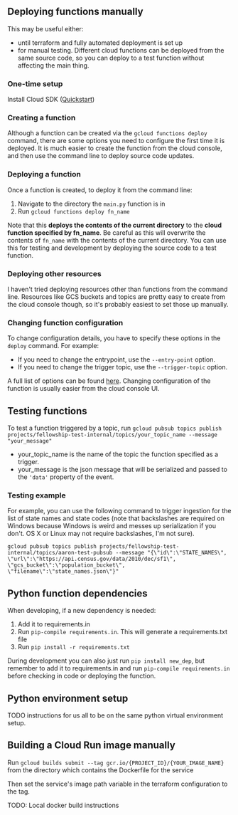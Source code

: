 ## Deploying functions manually
This may be useful either:
- until terraform and fully automated deployment is set up
- for manual testing. Different cloud functions can be deployed from the same source code, so you can deploy to a test function without affecting the main thing.

### One-time setup
Install Cloud SDK ([Quickstart](https://cloud.google.com/sdk/docs/quickstart))

### Creating a function
Although a function can be created via the `gcloud functions deploy` command, there are some options you need to configure the first time it is deployed. It is much easier to create the function from the cloud console, and then use the command line to deploy source code updates.

### Deploying a function
Once a function is created, to deploy it from the command line:
1. Navigate to the directory the `main.py` function is in
2. Run `gcloud functions deploy fn_name`

Note that this **deploys the contents of the current directory** to the **cloud function specified by fn_name**. Be careful as this will overwrite the contents of `fn_name` with the contents of the current directory. You can use this for testing and development by deploying the source code to a test function.

### Deploying other resources
I haven't tried deploying resources other than functions from the command line. Resources like GCS buckets and topics are pretty easy to create from the cloud console though, so it's probably easiest to set those up manually.

### Changing function configuration
To change configuration details, you have to specify these options in the `deploy` command. For example:
- If you need to change the entrypoint, use the `--entry-point` option.
- If you need to change the trigger topic, use the `--trigger-topic` option.

A full list of options can be found [here](https://cloud.google.com/sdk/gcloud/reference/functions/deploy). Changing configuration of the function is usually easier from the cloud console UI.

## Testing functions
To test a function triggered by a topic, run
`gcloud pubsub topics publish projects/fellowship-test-internal/topics/your_topic_name --message "your_message"`
- your_topic_name is the name of the topic the function specified as a trigger.
- your_message is the json message that will be serialized and passed to the `'data'` property of the event.

### Testing example
For example, you can use the following command to trigger ingestion for the list of state names and state codes (note that backslashes are required on Windows because Windows is weird and messes up serialization if you don't. OS X or Linux may not require backslashes, I'm not sure).

`gcloud pubsub topics publish projects/fellowship-test-internal/topics/aaron-test-pubsub --message "{\"id\":\"STATE_NAMES\", \"url\":\"https://api.census.gov/data/2010/dec/sf1\", \"gcs_bucket\":\"population_bucket\", \"filename\":\"state_names.json\"}"`

## Python function dependencies
When developing, if a new dependency is needed:
1. Add it to requirements.in
2. Run  `pip-compile requirements.in`. This will generate a requirements.txt file
3. Run `pip install -r requirements.txt`

During development you can also just run `pip install new_dep`, but remember to add it to requirements.in and run `pip-compile requirements.in` before checking in code or deploying the function.

## Python environment setup
TODO instructions for us all to be on the same python virtual environment setup.

## Building a Cloud Run image manually

Run `gcloud builds submit --tag gcr.io/{PROJECT_ID}/{YOUR_IMAGE_NAME}` from the directory which contains the Dockerfile for the service

Then set the service's image path variable in the terraform configuration to the tag. 

TODO: Local docker build instructions
